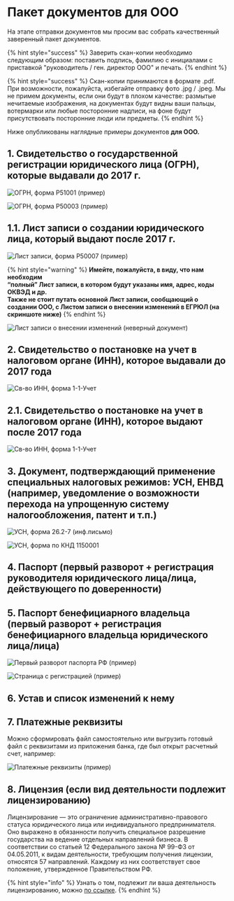 # Пакет документов для ООО

На этапе отправки документов мы просим вас собрать качественный заверенный пакет документов.&#x20;

{% hint style="success" %}
Заверить скан-копии необходимо следующим образом: поставить подпись, фамилию с инициалами с приставкой "руководитель / ген. директор ООО" и печать.
{% endhint %}

{% hint style="success" %}
Скан-копии принимаются в формате .pdf. При возможности, пожалуйста, избегайте отправку фото .jpg / .jpeg. Мы не примем документы, если они будут в плохом качестве: размытые нечитаемые изображения, на документах будут видны ваши пальцы, вотермарки или любые посторонние надписи, на фоне будут присутствовать посторонние люди или предметы.
{% endhint %}

Ниже опубликованы наглядные примеры документов **для ООО.**

## **1. Свидетельство о государственной регистрации юридического лица (ОГРН), которые выдавали до 2017 г.**

![ОГРН, форма Р51001 (пример)](../.gitbook/assets/ogrn-primer-forma-r51001.png)

![ОГРН, форма Р50003 (пример)](../.gitbook/assets/ogrn-primer-forma-r50003.jpg)

## **1.1. Лист записи о создании юридического лица, который выдают после 2017 г.**

![Лист записи, форма P50007 (пример)](../.gitbook/assets/list-zapisi-forma-r50007.png)

{% hint style="warning" %}
**Имейте, пожалуйста, в виду, что нам необходим**\
**“полный” Лист записи, в котором будут указаны имя, адрес, коды ОКВЭД и др.**\
**Также не стоит путать основной Лист записи, сообщающий о создании ООО, с Листом записи о внесении изменений в ЕГРЮЛ (на скриншоте ниже)**
{% endhint %}

![Лист записи о внесении изменений (неверный документ)](../.gitbook/assets/list-o-vnesenii-izmenenii.png)

## **2. Свидетельство о постановке на учет в налоговом органе (ИНН), которое выдавали до 2017 года**

![Св-во ИНН, форма 1-1-Учет](../.gitbook/assets/inn-forma-1-1-uchet.png)

## **2.1. Свидетельство о постановке на учет в налоговом органе (ИНН), которое выдают после 2017 года**

![Св-во ИНН, форма 1-1-Учет](../.gitbook/assets/inn-forma-1-1-uchet.jpg)

## **3.** Документ, подтверждающий применение специальных налоговых режимов: УСН, ЕНВД (например, уведомление о возможности перехода на упрощенную систему налогообложения, патент и т.п.)

![УСН, форма 26.2-7 (инф.письмо)](../.gitbook/assets/usn-forma-26.2-7.jpg)

![УСН, форма по КНД 1150001](../.gitbook/assets/usn-forma.jpg)

## **4.** Паспорт (первый разворот + регистрация руководителя юридического лица/лица, действующего по доверенности)

## 5. Паспорт бенефициарного владельца (первый разворот + регистрация бенефициарного владельца юридического лица/лица)

![Первый разворот паспорта РФ (пример)](../.gitbook/assets/pasport\_rf.jpg)

![Страница с регистрацией (пример)](../.gitbook/assets/russia-passport-registration-scaled.jpg)

## 6. Устав и список изменений к нему

## 7. Платежные реквизиты

Можно сформировать файл самостоятельно или выгрузить готовый файл с реквизитами из приложения банка, где был открыт расчетный счет, например:

![Платежные реквизиты (пример)](../.gitbook/assets/rekvizity.png)

## 8. Лицензия (если вид деятельности подлежит лицензированию)

Лицензирование — это ограничение административно-правового статуса юридического лица или индивидуального предпринимателя. Оно выражено в обязанности получить специальное разрешение государства на ведение отдельных направлений бизнеса. В соответствии со статьей 12 Федерального закона № 99-ФЗ от 04.05.2011, к видам деятельности, требующим получения лицензии, относятся 57 направлений. Каждому из них соответствует свое положение, утвержденное Правительством РФ.&#x20;

{% hint style="info" %}
Узнать о том, подлежит ли ваша деятельность лицензированию, можно [по ссылке](http://www.consultant.ru/document/cons\_doc\_LAW\_113658/6a4a5b5468ba8b99831699f7d048d2a5d7710610/).
{% endhint %}
